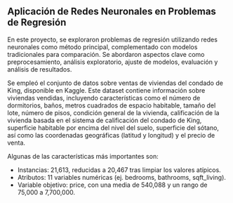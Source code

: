 ## Aplicación de Redes Neuronales en Problemas de Regresión

En este proyecto, se exploraron problemas de regresión utilizando redes neuronales como método principal, complementado con modelos tradicionales para comparación. Se abordaron aspectos clave como preprocesamiento, análisis exploratorio, ajuste de modelos, evaluación y análisis de resultados.

Se empleó el conjunto de datos sobre ventas de viviendas del condado de King, disponible en Kaggle. Este dataset contiene información sobre viviendas vendidas, incluyendo características como el número de dormitorios, baños, metros cuadrados de espacio habitable, tamaño del lote, número de pisos, condición general de la vivienda, calificación de la vivienda basada en el sistema de calificación del condado de King, superficie habitable por encima del nivel del suelo, superficie del sótano, así como las coordenadas geográficas (latitud y longitud) y el precio de venta. 

Algunas de las características más importantes son:

- Instancias: 21,613, reducidas a 20,467 tras limpiar los valores atípicos.
- Atributos: 11 variables numéricas (ej. bedrooms, bathrooms, sqft_living).
- Variable objetivo: price, con una media de 540,088 y un rango de 75,000 a 7,700,000.
